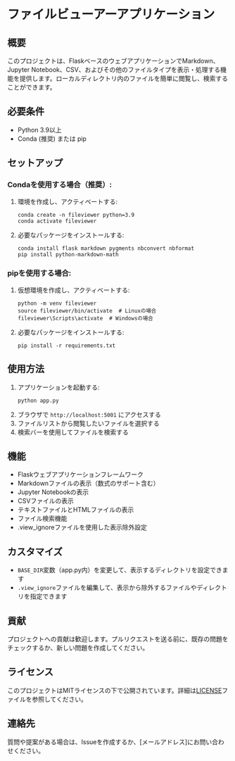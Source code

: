 # ファイルビューアーアプリケーション

## 概要
このプロジェクトは、FlaskベースのウェブアプリケーションでMarkdown、Jupyter Notebook、CSV、およびその他のファイルタイプを表示・処理する機能を提供します。ローカルディレクトリ内のファイルを簡単に閲覧し、検索することができます。

## 必要条件
- Python 3.9以上
- Conda (推奨) または pip

## セットアップ

### Condaを使用する場合（推奨）:

1. 環境を作成し、アクティベートする:
   ```
   conda create -n fileviewer python=3.9
   conda activate fileviewer
   ```

2. 必要なパッケージをインストールする:
   ```
   conda install flask markdown pygments nbconvert nbformat
   pip install python-markdown-math
   ```

### pipを使用する場合:

1. 仮想環境を作成し、アクティベートする:
   ```
   python -m venv fileviewer
   source fileviewer/bin/activate  # Linuxの場合
   fileviewer\Scripts\activate  # Windowsの場合
   ```

2. 必要なパッケージをインストールする:
   ```
   pip install -r requirements.txt
   ```

## 使用方法
1. アプリケーションを起動する:
   ```
   python app.py
   ```
2. ブラウザで `http://localhost:5001` にアクセスする
3. ファイルリストから閲覧したいファイルを選択する
4. 検索バーを使用してファイルを検索する

## 機能
- Flaskウェブアプリケーションフレームワーク
- Markdownファイルの表示（数式のサポート含む）
- Jupyter Notebookの表示
- CSVファイルの表示
- テキストファイルとHTMLファイルの表示
- ファイル検索機能
- .view_ignoreファイルを使用した表示除外設定

## カスタマイズ
- `BASE_DIR`変数（app.py内）を変更して、表示するディレクトリを設定できます
- `.view_ignore`ファイルを編集して、表示から除外するファイルやディレクトリを指定できます

## 貢献
プロジェクトへの貢献は歓迎します。プルリクエストを送る前に、既存の問題をチェックするか、新しい問題を作成してください。

## ライセンス
このプロジェクトはMITライセンスの下で公開されています。詳細は[LICENSE](LICENSE)ファイルを参照してください。

## 連絡先
質問や提案がある場合は、Issueを作成するか、[メールアドレス]にお問い合わせください。